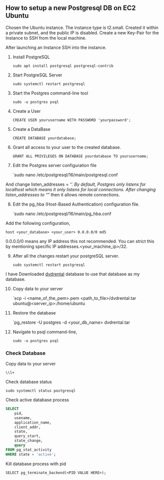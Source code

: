 
## How to setup a new Postgresql DB on EC2 Ubuntu

Chosen the Ubuntu instance. The instance type is t2.small. Created it within a private subnet, and the public IP is disabled. Create a new Key-Pair for the Instance to SSH from the local machine.

After launching an Instance SSH into the instance.

1. Install PostgreSQL

	`sudo apt install postgresql postgresql-contrib`

2. Start PostgreSQL Server

	`sudo systemctl restart postgresql`

3. Start the Postgres command-line tool

	`sudo -u postgres psql`

4. Create a User

	`CREATE USER yourusername WITH PASSWORD 'yourpassword';`

5. Create a DataBase

	`CREATE DATABASE yourdatabase;`

6. Grant all access to your user to the created database.

	`GRANT ALL PRIVILEGES ON DATABASE yourdatabase TO yourusername;`

7. Edit the Postgres server configuration file

	`sudo nano /etc/postgresql/16/main/postgresql.conf

And change listen_addresses = ‘*’. By default, Postgres only listens for localhost which means it only listens for local connections. After changing listen_addresses to “*” then it allows remote connections.

8. Edit the pg_hba (Host-Based Authentication) configuration file.

	`sudo nano /etc/postgresql/16/main/pg_hba.conf

Add the following configuration,

	host <your_database> <your_user> 0.0.0.0/0 md5

0.0.0.0/0 means any IP address this not recommended. You can strict this by mentioning specific IP addresses.<your_machine_ip>/32.

9. After all the changes restart your postgreSQL server.

	`sudo systemctl restart postgresql`

I have Downloaded [dvdrental](https://www.postgresqltutorial.com/postgresql-getting-started/postgresql-sample-database/) database to use that database as my database.

10. Copy data to your server

	`scp -i <name_of_the_pem>.pem <path_to_file>/dvdrental.tar ubuntu@<server_ip>:/home/ubuntu

11. Restore the database

	`pg_restore -U postgres -d <your_db_name> dvdrental.tar

12. Navigate to psql command-line,

	`sudo -u postgres psql`

### Check Database

Copy data to your server

	\\l+

Check database status

	sudo systemctl status postgresql

Check active database process
```sql
SELECT 
    pid,
    usename,
    application_name,
    client_addr,
    state,
    query_start,
    state_change,
    query
FROM pg_stat_activity 
WHERE state = 'active';
```

Kill database process with pid

	SELECT pg_terminate_backend(<PID VALUE HERE>);
